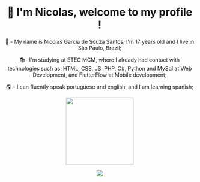 <h1 align="center"> 👋 I'm Nicolas, welcome to my profile ! </h1>

<div align="center">
<p>🧠 - My name is Nicolas Garcia de Souza Santos, I'm 17 years old and I live in São Paulo, Brazil;</p>
<p>📚- I'm studying at ETEC MCM, where I already had contact with technologies such as: HTML, CSS, JS, PHP, C#, Python and MySql at Web Development, and FlutterFlow at Mobile development;</p>
<p>🌎 - I can fluently speak portuguese and english, and I am learning spanish;</p> 
</div>

<div align="center">
 <img height="180em" src="https://github-readme-stats.vercel.app/api/top-langs/?username=GustavoSilverio&layout=compact&langs_count=7&theme=dark"/>
</div>
  <p align="center">
  <a href="https://skillicons.dev">
    <img src="https://skillicons.dev/icons?i=html,css,js,cs,php,py,flutter" />
  </a>
</p>
  
</div>
  
  ##

